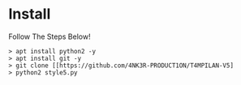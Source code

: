 # Install
Follow The Steps Below!

```python2
> apt install python2 -y
> apt install git -y
> git clone [[https://github.com/4NK3R-PRODUCT1ON/T4MPILAN-V5]
> python2 style5.py
